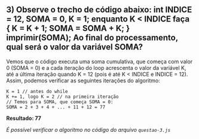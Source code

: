 ## 3) Observe o trecho de código abaixo: int INDICE = 12, SOMA = 0, K = 1; enquanto K < INDICE faça { K = K + 1; SOMA = SOMA + K; } imprimir(SOMA); Ao final do processamento, qual será o valor da variável SOMA?

Vemos que o código executa uma soma cumulativa, que começa com valor 0 (SOMA = 0) e a cada iteração do loop acrescenta o valor da variável K, até a última iteração quando K = 12 (pois é até K < INDICE e INDICE = 12). Assim, podemos verificar as seguintes iterações do algoritmo: 

```
K = 1 // antes do while
K += 1, logo K = 2 // na primeira iteração 
// Temos para SOMA, que começa SOMA = 0: 
SOMA = 2 + 3 + 4 + ... + 11 + 12 = 77
```

**Resultado: 77**

*É possível verificar o algoritmo no código do arquivo `questao-3.js`*
